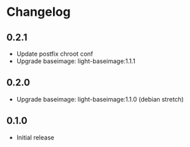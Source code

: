 # Changelog

## 0.2.1
  - Update postfix chroot conf
  - Upgrade baseimage: light-baseimage:1.1.1

## 0.2.0
  - Upgrade baseimage: light-baseimage:1.1.0 (debian stretch)

## 0.1.0
  - Initial release
